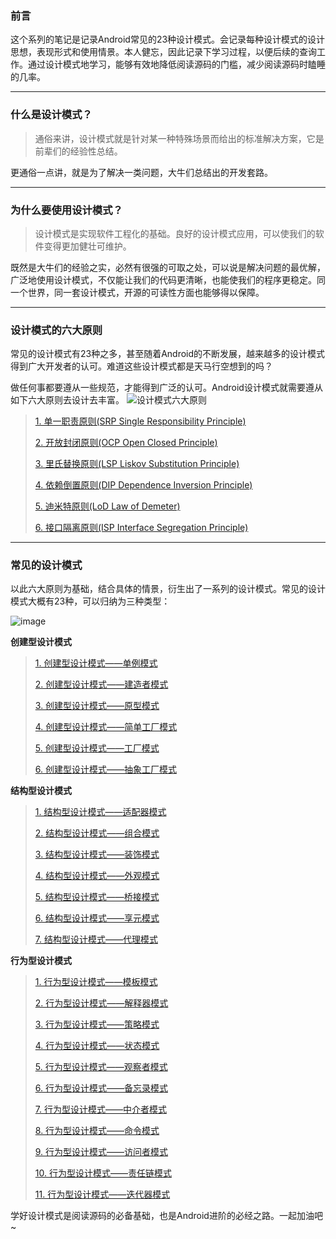 ### 前言
这个系列的笔记是记录Android常见的23种设计模式。会记录每种设计模式的设计思想，表现形式和使用情景。本人健忘，因此记录下学习过程，以便后续的查询工作。通过设计模式地学习，能够有效地降低阅读源码的门槛，减少阅读源码时瞌睡的几率。

---

### 什么是设计模式？
>通俗来讲，设计模式就是针对某一种特殊场景而给出的标准解决方案，它是前辈们的经验性总结。

更通俗一点讲，就是为了解决一类问题，大牛们总结出的开发套路。

---

### 为什么要使用设计模式？
>设计模式是实现软件工程化的基础。良好的设计模式应用，可以使我们的软件变得更加健壮可维护。

既然是大牛们的经验之实，必然有很强的可取之处，可以说是解决问题的最优解，广泛地使用设计模式，不仅能让我们的代码更清晰，也能使我们的程序更稳定。同一个世界，同一套设计模式，开源的可读性方面也能够得以保障。

---

### 设计模式的六大原则
常见的设计模式有23种之多，甚至随着Android的不断发展，越来越多的设计模式得到广大开发者的认可。难道这些设计模式都是天马行空想到的吗？

做任何事都要遵从一些规范，才能得到广泛的认可。Android设计模式就需要遵从如下六大原则去设计去丰富。
![设计模式六大原则](http://7xslhx.com1.z0.glb.clouddn.com/android_pic/%E5%85%AD%E5%A4%A7%E5%8E%9F%E5%88%99.png)

> [1. 单一职责原则(SRP Single Responsibility Principle)](https://github.com/ColdPuppy/Android-Notes/blob/master/Android-Design-Principle/%E5%85%AD%E5%A4%A7%E8%AE%BE%E8%AE%A1%E5%8E%9F%E5%88%99%E4%B9%8B%E5%8D%95%E4%B8%80%E8%81%8C%E8%B4%A3%E5%8E%9F%E5%88%99.md)
> 
> [2. 开放封闭原则(OCP Open Closed Principle)](https://github.com/ColdPuppy/Android-Notes/blob/master/Android-Design-Principle/%E5%85%AD%E5%A4%A7%E8%AE%BE%E8%AE%A1%E5%8E%9F%E5%88%99%E4%B9%8B%E5%BC%80%E6%94%BE%E5%B0%81%E9%97%AD%E5%8E%9F%E5%88%99.md)
> 
> [3. 里氏替换原则(LSP Liskov Substitution Principle)](https://github.com/ColdPuppy/Android-Notes/blob/master/Android-Design-Principle/%E5%85%AD%E5%A4%A7%E8%AE%BE%E8%AE%A1%E5%8E%9F%E5%88%99%E4%B9%8B%E9%87%8C%E6%B0%8F%E6%9B%BF%E6%8D%A2%E5%8E%9F%E5%88%99.md)
> 
> [4. 依赖倒置原则(DIP Dependence Inversion Principle)](https://github.com/ColdPuppy/Android-Notes/blob/master/Android-Design-Principle/%E5%85%AD%E5%A4%A7%E8%AE%BE%E8%AE%A1%E5%8E%9F%E5%88%99%E4%B9%8B%E4%BE%9D%E8%B5%96%E5%80%92%E7%BD%AE%E5%8E%9F%E5%88%99.md)
> 
> [5. 迪米特原则(LoD Law of Demeter)]()
> 
> [6. 接口隔离原则(ISP Interface Segregation Principle)]()

---

### 常见的设计模式
以此六大原则为基础，结合具体的情景，衍生出了一系列的设计模式。常见的设计模式大概有23种，可以归纳为三种类型：

![image](http://7xslhx.com1.z0.glb.clouddn.com/android_pic/%E8%AE%BE%E8%AE%A1%E6%A8%A1%E5%BC%8F.png)

**创建型设计模式**

> [1. 创建型设计模式——单例模式]()
> 
> [2. 创建型设计模式——建造者模式]()
> 
> [3. 创建型设计模式——原型模式]()
> 
> [4. 创建型设计模式——简单工厂模式]()
> 
> [5. 创建型设计模式——工厂模式]()
> 
> [6. 创建型设计模式——抽象工厂模式]()

**结构型设计模式**

> [1. 结构型设计模式——适配器模式]()
> 
> [2. 结构型设计模式——组合模式]()
> 
> [3. 结构型设计模式——装饰模式]()
> 
> [4. 结构型设计模式——外观模式]()
> 
> [5. 结构型设计模式——桥接模式]()
> 
> [6. 结构型设计模式——享元模式]()
> 
> [7. 结构型设计模式——代理模式]()

**行为型设计模式**

> [1. 行为型设计模式——模板模式]()
> 
> [2. 行为型设计模式——解释器模式]()
> 
> [3. 行为型设计模式——策略模式]()
> 
> [4. 行为型设计模式——状态模式]()
> 
> [5. 行为型设计模式——观察者模式]()
> 
> [6. 行为型设计模式——备忘录模式]()
> 
> [7. 行为型设计模式——中介者模式]()
> 
> [8. 行为型设计模式——命令模式]()
> 
> [9. 行为型设计模式——访问者模式]()
> 
> [10. 行为型设计模式——责任链模式]()
> 
> [11. 行为型设计模式——迭代器模式]()

学好设计模式是阅读源码的必备基础，也是Android进阶的必经之路。一起加油吧~
